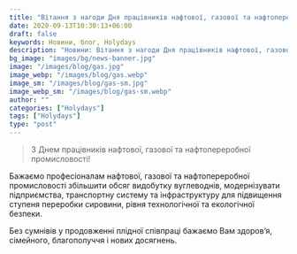 ```yaml
---
title: "Вітання з нагоди Дня працівників нафтової, газової та нафтопереробної промисловості!"
date: 2020-09-13T10:30:13+06:00
draft: false
keywords: Новини, блог, Holydays
description: "Новини: Вітання з нагоди Дня працівників нафтової, газової та нафтопереробної промисловості!"
bg_image: "images/bg/news-banner.jpg"
image: "/images/blog/gas.jpg"
image_webp: "/images/blog/gas.webp"
image_sm: "/images/blog/gas-sm.jpg"
image_webp_sm: "/images/blog/gas-sm.webp"
author: ""
categories: ["Holydays"]
tags: ["Holydays"]
type: "post"
---
```


> З Днем працівників нафтової, газової та нафтопереробної промисловості!

Бажаємо професіоналам нафтової, газової та нафтопереробної промисловості збільшити обсяг видобутку вуглеводнів, модернізувати підприємства, транспортну систему та інфраструктуру для підвищення ступеня переробки сировини, рівня технологічної та екологічної безпеки.

Без сумнівів у продовженні плідної співпраці бажаємо Вам здоров’я, сімейного, благополуччя і нових досягнень.
